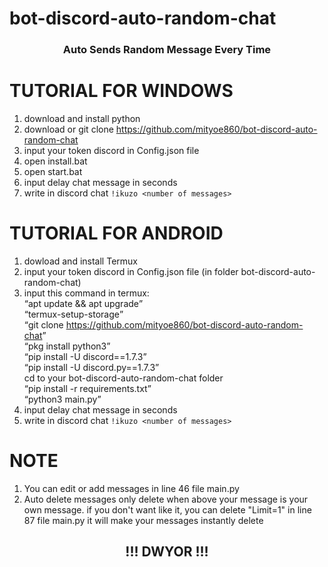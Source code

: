 # bot-discord-auto-random-chat
<h3 align="center">Auto Sends Random Message Every Time</h3>

# TUTORIAL FOR WINDOWS
  1. download and install python
  2. download or git clone https://github.com/mityoe860/bot-discord-auto-random-chat
  3. input your token discord in Config.json file
  4. open install.bat
  5. open start.bat
  6. input delay chat message in seconds
  7. write in discord chat `!ikuzo <number of messages>`
  
# TUTORIAL FOR ANDROID
  1. dowload and install Termux
  2. input your token discord in Config.json file (in folder bot-discord-auto-random-chat)
  3. input this command in termux:<br>
     <q>apt update && apt upgrade</q><br>
     <q>termux-setup-storage</q><br>
     <q>git clone https://github.com/mityoe860/bot-discord-auto-random-chat</q><br>
     <q>pkg install python3</q><br>
     <q>pip install -U discord==1.7.3</q><br>
     <q>pip install -U discord.py==1.7.3</q><br>
     cd to your bot-discord-auto-random-chat folder</br>
     <q>pip install -r requirements.txt</q><br>
     <q>python3 main.py</q><br>
  4. input delay chat message in seconds
  5. write in discord chat `!ikuzo <number of messages>`
    
# NOTE
  1. You can edit or add messages in line 46 file main.py
  2. Auto delete messages only delete when above your message is your own message. if you don't want like it, you can delete "Limit=1" in line 87 file main.py
     it will make your messages instantly delete
  
<h2 align="center">!!! DWYOR !!!</h2>
